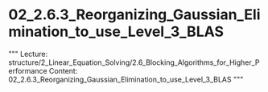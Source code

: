 # 02_2.6.3_Reorganizing_Gaussian_Elimination_to_use_Level_3_BLAS

"""
Lecture: structure/2_Linear_Equation_Solving/2.6_Blocking_Algorithms_for_Higher_Performance
Content: 02_2.6.3_Reorganizing_Gaussian_Elimination_to_use_Level_3_BLAS
"""

